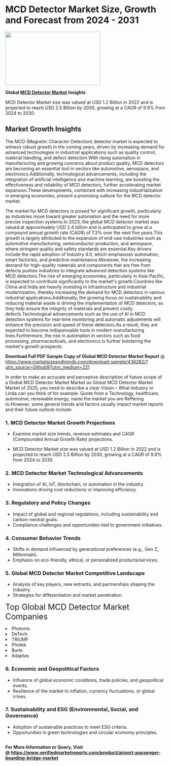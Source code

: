 <H1>MCD Detector Market Size, Growth and Forecast from 2024 - 2031</H1><img class="aligncenter size-medium wp-image-584254" src="https://thirdeyenews.in/wp-content/uploads/2024/09/Global-Market-Research-300x168.jpeg" alt="" width="300" height="168" /><p><strong>Global&nbsp;<a href="https://www.marketsizeandtrends.com/download-sample/436282/?utm_source=Github8j?utm_medium=221">MCD Detector Market</a> Insights</strong></p><p>MCD Detector Market size was valued at USD 1.2 Billion in 2022 and is projected to reach USD 2.5 Billion by 2030, growing at a CAGR of 9.9% from 2024 to 2030.</p><p><h2>Market Growth Insights</h2> <p>The MCD (Magnetic Character Detection) detector market is expected to witness robust growth in the coming years, driven by increasing demand for advanced technologies in industrial applications such as quality control, material handling, and defect detection.With rising automation in manufacturing and growing concerns about product quality, MCD detectors are becoming an essential tool in sectors like automotive, aerospace, and electronics.Additionally, technological advancements, including the integration of artificial intelligence and machine learning, are boosting the effectiveness and reliability of MCD detectors, further accelerating market expansion.These developments, combined with increasing industrialization in emerging economies, present a promising outlook for the MCD detector market.</p> <p>The market for MCD detectors is poised for significant growth, particularly as industries move toward greater automation and the need for more precise inspection systems.In 2023, the global MCD detector market was valued at approximately USD 2.4 billion and is anticipated to grow at a compound annual growth rate (CAGR) of 7.3% over the next five years.This growth is largely attributed to the expansion of end-use industries such as automotive manufacturing, semiconductor production, and aerospace, where stringent quality and safety standards are essential.Key drivers include the rapid adoption of Industry 4.0, which emphasizes automation, smart factories, and predictive maintenance.Moreover, the increasing demand for high-quality materials and components that are free from defects pushes industries to integrate advanced detection systems like MCD detectors.The rise of emerging economies, particularly in Asia-Pacific, is expected to contribute significantly to the market's growth.Countries like China and India are heavily investing in infrastructure and industrial modernization, thereby increasing the demand for MCD detectors in various industrial applications.Additionally, the growing focus on sustainability and reducing material waste is driving the implementation of MCD detectors, as they help ensure the integrity of materials and prevent costly defects.Technological advancements such as the use of AI in MCD detection systems for real-time monitoring and automatic adjustments will enhance the precision and speed of these detectors.As a result, they are expected to become indispensable tools in modern manufacturing lines.Furthermore, the rise in automation in sectors such as food processing, pharmaceuticals, and electronics is further bolstering the market's growth prospects.</p> <p><span class=""><strong>Download Full PDF Sample Copy of Global MCD Detector Market Report</strong> @ <a href="https://www.marketsizeandtrends.com/download-sample/436282/?utm_source=Github8j?utm_medium=221" target="_blank">https://www.marketsizeandtrends.com/download-sample/436282/?utm_source=Github8j?utm_medium=221</a></span></p><p>In order to make an accurate and perceptive description of future scope of a Global&nbsp;MCD Detector Market Market as Global&nbsp;MCD Detector Market Market of 2025, you need to describe a clear Vision &ndash; What Industry or Linda can you think of for example: Quote from a Technology, healthcare, automotive, renewable energy, name the market you are Reffering to.However, some general trends and factors usually impact market reports and their future outlook include:</p><h3>1.&nbsp;<strong>MCD Detector Market Growth Projections</strong></h3><ul><li>Examine market size trends, revenue estimates and CAGR (Compounded Annual Growth Rate) projections.</li><li><p>MCD Detector Market size was valued at USD 1.2 Billion in 2022 and is projected to reach USD 2.5 Billion by 2030, growing at a CAGR of 9.9% from 2024 to 2030.</p></li></ul><h3>2.&nbsp;<strong>MCD Detector Market Technological Advancements</strong></h3><ul><li>Integration of AI, IoT, blockchain, or automation in the industry.</li><li>Innovations driving cost reductions or improving efficiency.</li></ul><h3>3.&nbsp;<strong>Regulatory and Policy Changes</strong></h3><ul><li>Impact of global and regional regulations, including sustainability and carbon-neutral goals.</li><li>Compliance challenges and opportunities tied to government initiatives.</li></ul><h3>4.&nbsp;<strong>Consumer Behavior Trends</strong></h3><ul><li>Shifts in demand influenced by generational preferences (e.g., Gen Z, Millennials).</li><li>Emphasis on eco-friendly, ethical, or personalized products/services.</li></ul><h3>5.&nbsp;<strong>Global MCD Detector Market Competitive Landscape</strong></h3><ul><li>Analysis of key players, new entrants, and partnerships shaping the industry.</li><li>Strategies for differentiation and market penetration.</li></ul><p data-pm-slice="1 1 []"><span style="color: inherit; font-family: inherit; font-size: 25px;">Top Global MCD Detector Market Companies</span></p><div class="" data-test-id=""><p><li>Photonis</li><li> DeTech</li><li> TRIUMF</li><li> Photek</li><li> Burle</li><li> Adaptas</li></p></div><h3>6.&nbsp;<strong>Economic and Geopolitical Factors</strong></h3><ul><li>Influence of global economic conditions, trade policies, and geopolitical events.</li><li>Resilience of the market to inflation, currency fluctuations, or global crises.</li></ul><h3>7.&nbsp;<strong>Sustainability and ESG (Environmental, Social, and Governance)</strong></h3><ul><li>Adoption of sustainable practices to meet ESG criteria.</li><li>Opportunities in green technologies and circular economy principles.</li></ul><h2><strong style="font-size: 14px;">For More Information or Query, Visit @&nbsp;</strong><a style="background-color: #ffffff; font-size: 14px;" href="https://www.marketsizeandtrends.com/report/mcd-detector-market/" target="_blank">https://www.verifiedmarketreports.com/product/airport-passenger-boarding-bridge-market</a></h2>
